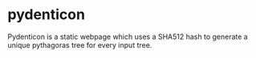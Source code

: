# pydenticon

Pydenticon is a static webpage which uses a SHA512 hash to generate a unique pythagoras tree for every input tree.  
